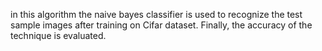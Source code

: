 in this algorithm the naive bayes classifier is used to recognize the test sample images after training on Cifar dataset. Finally, the accuracy of the technique is evaluated.
